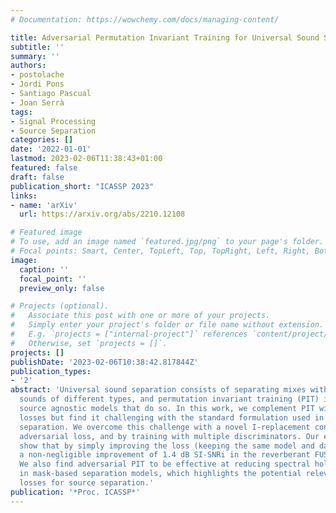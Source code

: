 ```yaml
---
# Documentation: https://wowchemy.com/docs/managing-content/

title: Adversarial Permutation Invariant Training for Universal Sound Separation
subtitle: ''
summary: ''
authors:
- postolache
- Jordi Pons
- Santiago Pascual
- Joan Serrà
tags:
- Signal Processing
- Source Separation
categories: []
date: '2022-01-01'
lastmod: 2023-02-06T11:38:43+01:00
featured: false
draft: false
publication_short: "ICASSP 2023"
links:
- name: 'arXiv'
  url: https://arxiv.org/abs/2210.12108 

# Featured image
# To use, add an image named `featured.jpg/png` to your page's folder.
# Focal points: Smart, Center, TopLeft, Top, TopRight, Left, Right, BottomLeft, Bottom, BottomRight.
image:
  caption: ''
  focal_point: ''
  preview_only: false

# Projects (optional).
#   Associate this post with one or more of your projects.
#   Simply enter your project's folder or file name without extension.
#   E.g. `projects = ["internal-project"]` references `content/project/deep-learning/index.md`.
#   Otherwise, set `projects = []`.
projects: []
publishDate: '2023-02-06T10:38:42.817844Z'
publication_types:
- '2'
abstract: 'Universal sound separation consists of separating mixes with arbitrary
  sounds of different types, and permutation invariant training (PIT) is used to train
  source agnostic models that do so. In this work, we complement PIT with adversarial
  losses but find it challenging with the standard formulation used in speech source
  separation. We overcome this challenge with a novel I-replacement context-based
  adversarial loss, and by training with multiple discriminators. Our experiments
  show that by simply improving the loss (keeping the same model and dataset) we obtain
  a non-negligible improvement of 1.4 dB SI-SNRi in the reverberant FUSS dataset.
  We also find adversarial PIT to be effective at reducing spectral holes, ubiquitous
  in mask-based separation models, which highlights the potential relevance of adversarial
  losses for source separation.'
publication: '*Proc. ICASSP*'
---
```

